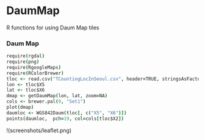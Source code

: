 DaumMap
=======
R functions for using Daum Map tiles


### Daum Map

```coffee
require(rgdal)
require(png)
require(RgoogleMaps)
require(RColorBrewer)
tloc <- read.csv("TCountingLocInSeoul.csv", header=TRUE, stringsAsFactors = FALSE)
lon <- tloc$X5
lat <- tloc$X6
dmap <- getDaumMap(lon, lat, zoom=NA)
cols <- brewer.pal(9, "Set1")
plot(dmap)
daumloc <- WGS842Daum(tloc[, c("X5", "X6")])
points(daumloc,  pch=19, col=cols[tloc$X2])
```

!(screenshots/leaflet.png)